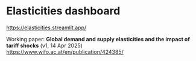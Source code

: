 # Elasticities dashboard

https://elasticities.streamlit.app/

Working paper:
**Global demand and supply elasticities and the impact of tariff shocks** (v1, 14 Apr 2025)
https://www.wifo.ac.at/en/publication/424385/
